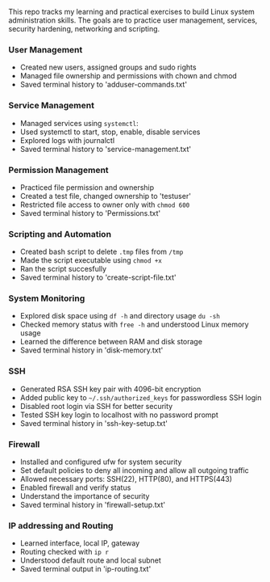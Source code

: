 This repo tracks my learning and practical exercises to build Linux system administration skills. The goals are to practice user management, services, security hardening, networking and scripting.

### User Management
* Created new users, assigned groups and sudo rights
* Managed file ownership and permissions with chown and chmod
* Saved terminal history to 'adduser-commands.txt'

### Service Management

* Managed services using `systemctl`:
* Used systemctl to start, stop, enable, disable services
* Explored logs with journalctl
* Saved terminal history to 'service-management.txt'

### Permission Management

* Practiced file permission and ownership
* Created a test file, changed ownership to 'testuser'
* Restricted file access to owner only with `chmod 600`
* Saved terminal history to 'Permissions.txt'

### Scripting and Automation

* Created bash script to delete `.tmp` files from `/tmp`
* Made the script executable using `chmod +x` 
* Ran the script succesfully
* Saved terminal history to 'create-script-file.txt'

### System Monitoring

* Explored disk space using `df -h` and directory usage `du -sh`
* Checked memory status with `free -h` and understood Linux memory usage
* Learned the difference between RAM and disk storage
* Saved terminal history in 'disk-memory.txt'

### SSH

* Generated RSA SSH key pair with 4096-bit encryption
* Added public key to `~/.ssh/authorized_keys` for passwordless SSH login
* Disabled root login via SSH for better security
* Tested SSH key login to localhost with no password prompt
* Saved terminal history in 'ssh-key-setup.txt'

### Firewall 

* Installed and configured ufw for system security
* Set default policies to deny all incoming and allow all outgoing traffic
* Allowed necessary ports: SSH(22), HTTP(80), and HTTPS(443)
* Enabled firewall and verify status
* Understand the importance of security
* Saved terminal history in 'firewall-setup.txt'

### IP addressing and Routing

* Learned interface, local IP, gateway
* Routing checked with `ip r`
* Understood default route and local subnet
* Saved terminal output in 'ip-routing.txt'
